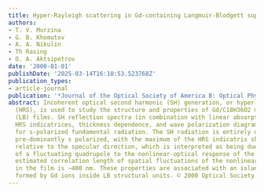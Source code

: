 ```yaml
---
title: Hyper-Rayleigh scattering in Gd-containing Langmuir-Blodgett superstructures
authors:
- T. V. Murzina
- G. B. Khomutov
- A. A. Nikulin
- Th Rasing
- O. A. Aktsipetrov
date: '2000-01-01'
publishDate: '2025-03-14T16:10:53.523768Z'
publication_types:
- article-journal
publication: '*Journal of the Optical Society of America B: Optical Physics*'
abstract: Incoherent optical second harmonic (SH) generation, or hyper-Rayleigh scattering
  (HRS), is used to study the structure and properties of Gd/C18H36O2 multilayer Langmuir-Biodgett
  (LB) films. SH reflection spectra (in combination with linear absorption spectra),
  HRS indicatrices, thickness dependence, and wave polarization diagrams are measured
  for s-polarized fundamental radiation. The SH radiation is entirely diffuse but
  pre-dominantly s polarized, with the maximum of the HRS indicatrix shifted by 8$∘$
  relative to the specular direction, which is interpreted as being due to the contribution
  of a fluctuating quadrupole to the nonlinear-optical response of the films. The
  estimated correlation length of spatial fluctuations of the nonlinear-optical polarization
  in the film is ∼400 nm. These properties are associated with an islandlike structure
  formed by Gd ions inside LB structural units. © 2000 Optical Society of America.
---
```

